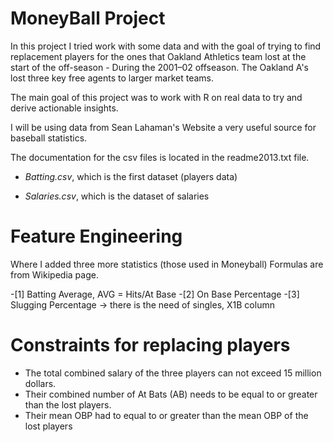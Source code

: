 # MoneyBall Project

In this project I tried work with some data and with the goal of trying to find replacement players for the ones that Oakland Athletics team lost at the start of the off-season - During the 2001–02 offseason. The Oakland A's lost three key free agents to larger market teams.

The main goal of this project was to work with R on real data to try and derive actionable insights.

I will be using data from Sean Lahaman's Website a very useful source for baseball statistics. 

The documentation for the csv files is located in the readme2013.txt file.

- _Batting.csv_, which is the first dataset (players data)

- _Salaries.csv_, which is the dataset of salaries

# Feature Engineering
Where I added three more statistics (those used in Moneyball)
Formulas are from Wikipedia page.

-[1] Batting Average, AVG = Hits/At Base
-[2] On Base Percentage
-[3] Slugging Percentage -> there is the need of singles, X1B column

# Constraints for replacing players
- The total combined salary of the three players can not exceed 15 million dollars.
- Their combined number of At Bats (AB) needs to be equal to or greater than the lost players.
- Their mean OBP had to equal to or greater than the mean OBP of the lost players
